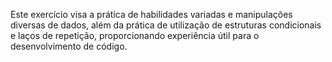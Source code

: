 Este exercício visa a prática de habilidades variadas e manipulações diversas de dados, além da prática de utilização de estruturas condicionais e laços de repetição, proporcionando experiência útil para o desenvolvimento de código.
